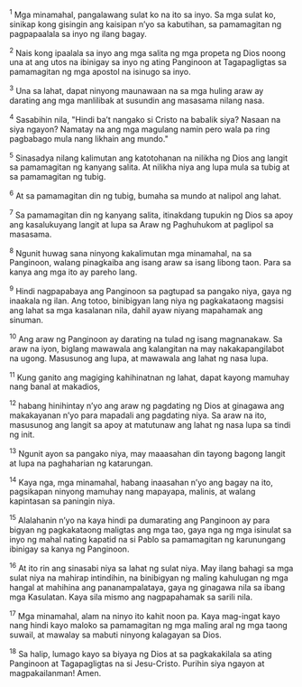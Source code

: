 <sup>1</sup>
Mga minamahal, pangalawang sulat ko na ito sa inyo. Sa mga sulat ko, sinikap kong gisingin ang kaisipan nʼyo sa kabutihan, sa pamamagitan ng pagpapaalala sa inyo ng ilang bagay. 

<sup>2</sup>
Nais kong ipaalala sa inyo ang mga salita ng mga propeta ng Dios noong una at ang utos na ibinigay sa inyo ng ating Panginoon at Tagapagligtas sa pamamagitan ng mga apostol na isinugo sa inyo. 

<sup>3</sup>
Una sa lahat, dapat ninyong maunawaan na sa mga huling araw ay darating ang mga manlilibak at susundin ang masasama nilang nasa. 

<sup>4</sup>
Sasabihin nila, "Hindi baʼt nangako si Cristo na babalik siya? Nasaan na siya ngayon? Namatay na ang mga magulang namin pero wala pa ring pagbabago mula nang likhain ang mundo." 

<sup>5</sup>
Sinasadya nilang kalimutan ang katotohanan na nilikha ng Dios ang langit sa pamamagitan ng kanyang salita. At nilikha niya ang lupa mula sa tubig at sa pamamagitan ng tubig. 

<sup>6</sup>
At sa pamamagitan din ng tubig, bumaha sa mundo at nalipol ang lahat. 

<sup>7</sup>
Sa pamamagitan din ng kanyang salita, itinakdang tupukin ng Dios sa apoy ang kasalukuyang langit at lupa sa Araw ng Paghuhukom at paglipol sa masasama. 

<sup>8</sup>
Ngunit huwag sana ninyong kakalimutan mga minamahal, na sa Panginoon, walang pinagkaiba ang isang araw sa isang libong taon. Para sa kanya ang mga ito ay pareho lang. 

<sup>9</sup>
Hindi nagpapabaya ang Panginoon sa pagtupad sa pangako niya, gaya ng inaakala ng ilan. Ang totoo, binibigyan lang niya ng pagkakataong magsisi ang lahat sa mga kasalanan nila, dahil ayaw niyang mapahamak ang sinuman. 

<sup>10</sup>
Ang araw ng Panginoon ay darating na tulad ng isang magnanakaw. Sa araw na iyon, biglang mawawala ang kalangitan na may nakakapangilabot na ugong. Masusunog ang lupa, at mawawala ang lahat ng nasa lupa. 

<sup>11</sup>
Kung ganito ang magiging kahihinatnan ng lahat, dapat kayong mamuhay nang banal at makadios, 

<sup>12</sup>
habang hinihintay nʼyo ang araw ng pagdating ng Dios at ginagawa ang makakayanan nʼyo para mapadali ang pagdating niya. Sa araw na ito, masusunog ang langit sa apoy at matutunaw ang lahat ng nasa lupa sa tindi ng init. 

<sup>13</sup>
Ngunit ayon sa pangako niya, may maaasahan din tayong bagong langit at lupa na paghaharian ng katarungan. 

<sup>14</sup>
Kaya nga, mga minamahal, habang inaasahan nʼyo ang bagay na ito, pagsikapan ninyong mamuhay nang mapayapa, malinis, at walang kapintasan sa paningin niya. 

<sup>15</sup>
Alalahanin nʼyo na kaya hindi pa dumarating ang Panginoon ay para bigyan ng pagkakataong maligtas ang mga tao, gaya nga ng mga isinulat sa inyo ng mahal nating kapatid na si Pablo sa pamamagitan ng karunungang ibinigay sa kanya ng Panginoon. 

<sup>16</sup>
At ito rin ang sinasabi niya sa lahat ng sulat niya. May ilang bahagi sa mga sulat niya na mahirap intindihin, na binibigyan ng maling kahulugan ng mga hangal at mahihina ang pananampalataya, gaya ng ginagawa nila sa ibang mga Kasulatan. Kaya sila mismo ang nagpapahamak sa sarili nila. 

<sup>17</sup>
Mga minamahal, alam na ninyo ito kahit noon pa. Kaya mag-ingat kayo nang hindi kayo maloko sa pamamagitan ng mga maling aral ng mga taong suwail, at mawalay sa mabuti ninyong kalagayan sa Dios. 

<sup>18</sup>
Sa halip, lumago kayo sa biyaya ng Dios at sa pagkakakilala sa ating Panginoon at Tagapagligtas na si Jesu-Cristo. Purihin siya ngayon at magpakailanman! Amen.